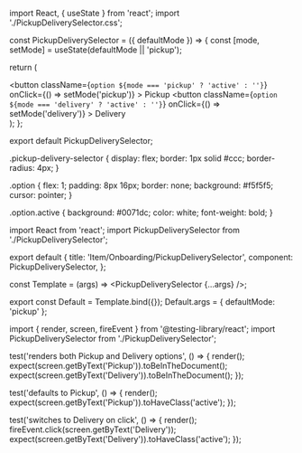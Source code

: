 import React, { useState } from 'react';
import './PickupDeliverySelector.css';

const PickupDeliverySelector = ({ defaultMode }) => {
  const [mode, setMode] = useState(defaultMode || 'pickup');

  return (
    <div className="pickup-delivery-selector">
      <button
        className={`option ${mode === 'pickup' ? 'active' : ''}`}
        onClick={() => setMode('pickup')}
      >
        Pickup
      </button>
      <button
        className={`option ${mode === 'delivery' ? 'active' : ''}`}
        onClick={() => setMode('delivery')}
      >
        Delivery
      </button>
    </div>
  );
};

export default PickupDeliverySelector;


.pickup-delivery-selector {
  display: flex;
  border: 1px solid #ccc;
  border-radius: 4px;
}

.option {
  flex: 1;
  padding: 8px 16px;
  border: none;
  background: #f5f5f5;
  cursor: pointer;
}

.option.active {
  background: #0071dc;
  color: white;
  font-weight: bold;
}


import React from 'react';
import PickupDeliverySelector from './PickupDeliverySelector';

export default {
  title: 'Item/Onboarding/PickupDeliverySelector',
  component: PickupDeliverySelector,
};

const Template = (args) => <PickupDeliverySelector {...args} />;

export const Default = Template.bind({});
Default.args = {
  defaultMode: 'pickup'
};


import { render, screen, fireEvent } from '@testing-library/react';
import PickupDeliverySelector from './PickupDeliverySelector';

test('renders both Pickup and Delivery options', () => {
  render(<PickupDeliverySelector />);
  expect(screen.getByText('Pickup')).toBeInTheDocument();
  expect(screen.getByText('Delivery')).toBeInTheDocument();
});

test('defaults to Pickup', () => {
  render(<PickupDeliverySelector />);
  expect(screen.getByText('Pickup')).toHaveClass('active');
});

test('switches to Delivery on click', () => {
  render(<PickupDeliverySelector />);
  fireEvent.click(screen.getByText('Delivery'));
  expect(screen.getByText('Delivery')).toHaveClass('active');
});
